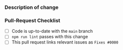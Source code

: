 ### Description of change

### Pull-Request Checklist

<!--
  Please make sure to review and check all of the following.
-->

- [ ] Code is up-to-date with the `main` branch
- [ ] `npm run lint` passes with this change
- [ ] This pull request links relevant issues as `Fixes #0000`